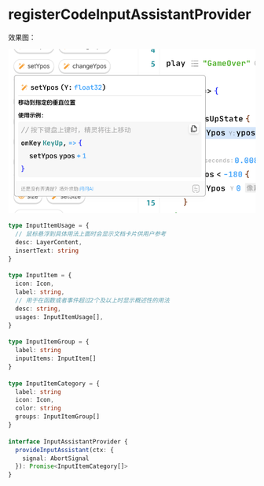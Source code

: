 # registerCodeInputAssistantProvider

效果图：

![HoverProvideDocPreview](../assets/HoverProvideDocPreview.png)

```ts
type InputItemUsage = {
  // 鼠标悬浮到具体用法上面时会显示文档卡片供用户参考
  desc: LayerContent,
  insertText: string
}

type InputItem = {
  icon: Icon,
  label: string,
  // 用于在函数或者事件超过2个及以上时显示概述性的用法
  desc: string,
  usages: InputItemUsage[],
}

type InputItemGroup = {
  label: string
  inputItems: InputItem[]
}

type InputItemCategory = {
  label: string
  icon: Icon,
  color: string
  groups: InputItemGroup[]
}

interface InputAssistantProvider {
  provideInputAssistant(ctx: {
    signal: AbortSignal
  }): Promise<InputItemCategory[]>
}
```
